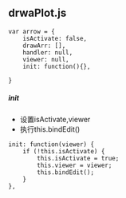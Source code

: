 ## drwaPlot.js

```
var arrow = {
    isActivate: false,
    drawArr: [],
    handler: null,
    viewer: null,
    init: function(){},

}
```

##### init

* 设置isActivate,viewer
* 执行this.bindEdit\(\)

```
init: function(viewer) {
    if (!this.isActivate) {
        this.isActivate = true;
        this.viewer = viewer;
        this.bindEdit();
    }
},
```



